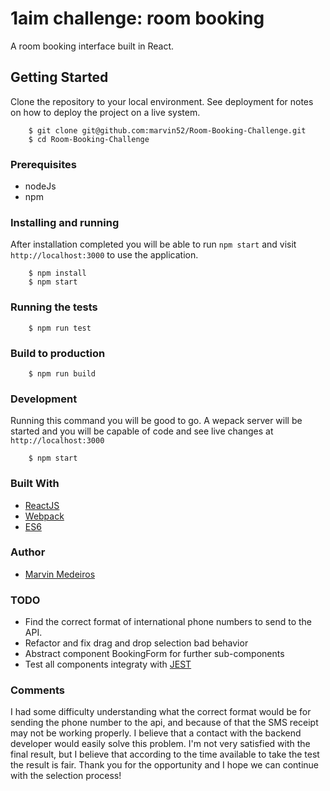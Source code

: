 # 1aim challenge: room booking

A room booking interface built in React.


## Getting Started

Clone the repository to your local environment. See deployment for notes on how to deploy the project on a live system.

        $ git clone git@github.com:marvin52/Room-Booking-Challenge.git
        $ cd Room-Booking-Challenge


### Prerequisites

-  nodeJs
-  npm

### Installing and running

After installation completed you will be able to run ```npm start``` and visit ```http://localhost:3000``` to use the application.

        $ npm install
        $ npm start


### Running the tests

        $ npm run test


### Build to production

        $ npm run build


### Development

Running this command you will be good to go. A wepack server will be started and you will be capable of code and see live changes at ```http://localhost:3000```

        $ npm start


### Built With

* [ReactJS](https://github.com/facebook/react)
* [Webpack](https://github.com/webpack/webpack)
* [ES6](https://github.com/lukehoban/es6features#readme)

### Author

* [Marvin Medeiros](https://github.com/marvin52)

### TODO
* Find the correct format of international phone numbers to send to the API.
* Refactor and fix drag and drop selection bad behavior
* Abstract component BookingForm for further sub-components
* Test all components integraty with [JEST](https://facebook.github.io/jest/)

### Comments
I had some difficulty understanding what the correct format would be for sending the phone number to the api, and because of that the SMS receipt may not be working properly. I believe that a contact with the backend developer would easily solve this problem. I'm not very satisfied with the final result, but I believe that according to the time available to take the test the result is fair. Thank you for the opportunity and I hope we can continue with the selection process!
